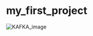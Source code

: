 # my_first_project


![KAFKA_image](https://user-images.githubusercontent.com/66300308/189617058-81c6bcd8-31d6-4f97-857a-e0c6cf84ab13.png)
